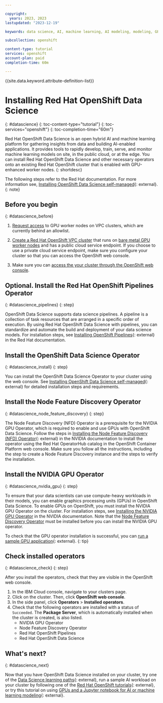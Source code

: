 ```yaml
---

copyright:
  years: 2023, 2023
lastupdated: "2023-12-19"

keywords: data science, AI, machine learning, AI modeling, modeling, GPUs, NVIDIA, node feature discovery, pipelines

subcollection: openshift

content-type: tutorial
services: openshift
account-plan: paid
completion-time: 60m

---
```


{{site.data.keyword.attribute-definition-list}}

# Installing Red Hat OpenShift Data Science
{: #datascience}
{: toc-content-type="tutorial"}
{: toc-services="openshift"}
{: toc-completion-time="60m"}

Red Hat OpenShift Data Science is an open hybrid AI and machine learning platform for gathering insights from data and building AI-enabled applications. It provides tools to rapidly develop, train, serve, and monitor machine learning models on site, in the public cloud, or at the edge. You can install Red Hat OpenShift Data Science and other necessary operators onto an existing Red Hat OpenShift cluster that is enabled with GPU-enhanced worker nodes. 
{: shortdesc}

The following steps refer to the Red Hat documentation. For more information see, [Installing OpenShift Data Science self-managed](https://access.redhat.com/documentation/en-us/red_hat_openshift_data_science_self-managed/1.32/html-single/installing_openshift_data_science_self-managed/index){: external}.
{: note}

## Before you begin
{: #datascience_before}


1. [Request access](/docs/openshift?topic=openshift-get-help#allowlist-access-request) to GPU worker nodes on VPC clusters, which are currently behind an allowlist. 

2. [Create a Red Hat OpenShift VPC cluster](/docs/openshift?topic=openshift-cluster-create-vpc-gen2&interface=ui) that runs on [bare metal GPU worker nodes](/docs/openshift?topic=openshift-planning_worker_nodes#bm) and has a public cloud service endpoint. If you choose to use a private cloud service endpoint, make sure you configure your cluster so that you can access the OpenShift web console. 

3. Make sure you can [access the your cluster through the OpenShift web console](/docs/openshift?topic=openshift-access_cluster#access_oc_console). 


## Optional. Install the Red Hat OpenShift Pipelines Operator
{: #datascience_pipelines}
{: step}

OpenShift Data Science supports data science pipelines. A pipeline is a collection of task resources that are arranged in a specific order of execution. By using Red Hat OpenShift Data Science with pipelines, you can standardize and automate the build and deployment of your data science models. For installation steps, see [Installing OpenShift Pipelines](https://docs.openshift.com/pipelines/1.12/install_config/installing-pipelines.html){: external} in the Red Hat documentation. 

## Install the OpenShift Data Science Operator
{: #datascience_install}
{: step}

You can install the OpenShift Data Science Operator to your cluster using the web console. See [Installing OpenShift Data Science self-managed](https://access.redhat.com/documentation/en-us/red_hat_openshift_data_science_self-managed/1.32/html-single/installing_openshift_data_science_self-managed/index#installing-openshift-data-science-on-openshift-container-platform_install){: external} for detailed installation steps and requirements.


## Install the Node Feature Discovery Operator
{: #datascience_node_feature_discovery}
{: step}

The Node Feature Discovery (NFD) Operator is a prerequisite for the NVIDIA GPU Operator, which is required to enable and use GPUs with OpenShift Data Science. Follow the steps in [Installing the Node Feature Discovery (NFD) Operator](https://docs.nvidia.com/datacenter/cloud-native/openshift/23.6.1/install-nfd.html){: external} in the NVIDIA documentation to install the operator using the Red Hat OperatorHub catalog in the OpenShift Container Platform web console. Make sure you follow all the instructions, including the step to create a Node Feature Discovery instance and the steps to verify the installation. 


## Install the NVIDIA GPU Operator
{: #datascience_nvidia_gpu}
{: step}

To ensure that your data scientists can use compute-heavy workloads in their models, you can enable graphics processing units (GPUs) in OpenShift Data Science. To enable GPUs on OpenShift, you must install the NVIDIA GPU Operator on the cluster. For installation steps, see [Installing the NVIDIA GPU Operator](https://docs.nvidia.com/datacenter/cloud-native/openshift/23.6.1/install-gpu-ocp.html#installing-the-nvidia-gpu-operator) in the NVIDIA documentation. Note that the [Node Feature Discovery Operator](#datascience_node_feature_discovery) must be installed before you can install the NVIDIA GPU operator.

To check that the GPU operator installation is successful, you can [run a sample GPU application](https://docs.nvidia.com/datacenter/cloud-native/openshift/23.6.1/install-gpu-ocp.html#running-a-sample-gpu-application){: external}.
{: tip}

## Check installed operators
{: #datascience_check}
{: step}

After you install the operators, check that they are visible in the OpenShift web console. 

1. In the IBM Cloud console, navigate to your clusters page. 
2. Click on the cluster. Then, click **OpenShift web console**.
3. In the side panel, click **Operators** > **Installed operators**.
4. Check that the following operators are installed with a status of `Succeeded`. The **Package Server**, which is automatically installed when the cluster is created, is also listed. 
    - NVIDIA GPU Operator
    - Node Feature Discovery Operator
    - Red Hat OpenShift Pipelines
    - Red Hat OpenShift Data Science


## What's next?
{: #datascience_next}

Now that you have OpenShift Data Science installed on your cluster, try one of the [Data Science learning paths](https://developers.redhat.com/learn/openshift-data-science){: external}, run a sample AI workload on your cluster by following one of the [Red Hat OpenShift tutorials](https://developers.redhat.com/learn/openshift-data-science){: external}, or try this tutorial on using [GPUs and a Jupyter notebook for AI or machine learning modeling](https://developers.redhat.com/learn/openshift-data-science/configure-jupyter-notebook-use-gpus-aiml-modeling){: external}. 








